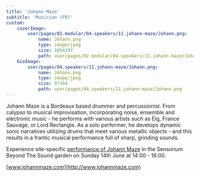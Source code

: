 ```yaml
---
title: 'Johann Maze'
subtitle: 'Musician (FR)'
custom:
    coverImage:
        user/pages/02.modular/04.speakers/11.johann-maze/Johann.png:
            name: Johann.png
            type: image/jpeg
            size: 1054297
            path: user/pages/02.modular/04.speakers/11.johann-maze/Johann.png
    bioImage:
        user/pages/04.speakers/11.johann-maze/Johann.png:
            name: Johann.png
            type: image/jpeg
            size: 97344
            path: user/pages/04.speakers/11.johann-maze/Johann.png
---
```


Johann Maze is a Bordeaux based drummer and percussionist. From calypso to musical improvisation, incorporating noise, ensemble and electronic music - he performs with various artists such as Èlg, France Sauvage, or Lord Rectangle. As a solo performer, he develops dynamic sonic narratives utilizing drums that meet various metallic objects - and this results in a frantic musical performance full of sharp, grinding sounds.

Experience site-specific [performance of Johann Maze](http://sensorium.is/beyond-the-sound/performance-johann-maze) in the Sensorium Beyond The Sound garden on Sunday 14th June at 14:00 - 16:00.

[www.johannmaze.com](http://www.johannmaze.com)
